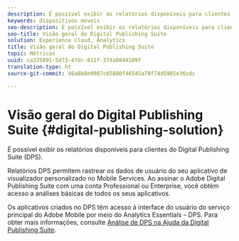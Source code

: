 ```yaml
---
description: É possível exibir os relatórios disponíveis para clientes do Digital Publishing Suite (DPS).
keywords: dispositivos móveis
seo-description: É possível exibir os relatórios disponíveis para clientes do Digital Publishing Suite (DPS).
seo-title: Visão geral do Digital Publishing Suite
solution: Experience Cloud, Analytics
title: Visão geral do Digital Publishing Suite
topic: Métricas
uuid: ca335891-5d73-47dc-811f-374a0844109f
translation-type: ht
source-git-commit: 46a0b8e0087c65880f46545a78f74d5985e36cdc

---
```



# Visão geral do Digital Publishing Suite {#digital-publishing-solution}

É possível exibir os relatórios disponíveis para clientes do Digital Publishing Suite (DPS).

Relatórios DPS permitem rastrear os dados de usuário do seu aplicativo de visualizador personalizado no Mobile Services. Ao assinar o Adobe Digital Publishing Suite com uma conta Professional ou Enterprise, você obtém acesso a análises básicas de todos os seus aplicativos.

Os aplicativos criados no DPS têm acesso à interface do usuário do serviço principal do Adobe Mobile por meio do Analytics Essentials – DPS. Para obter mais informações, consulte [Análise de DPS na Ajuda da Digital Publishing Suite](https://helpx.adobe.com/br/digital-publishing-suite/help/omniture-analytics.html).